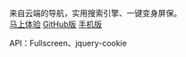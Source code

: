 来自云端的导航，实用搜索引擎、一键变身屏保。
<br>
<a href="http://www.sherry.cf/h6-" target="_blank">马上体验</a>
<a href="http://sherryme.github.io/Desk/">GitHub版</a>
<a href="http://www.sherry.cf/h4-" target="_blank">手机版</a>



API：Fullscreen、jquery-cookie
